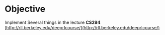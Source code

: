 # Objective

Implement Several things in the lecture **CS294**
[http://rll.berkeley.edu/deeprlcourse/](http://rll.berkeley.edu/deeprlcourse/)

